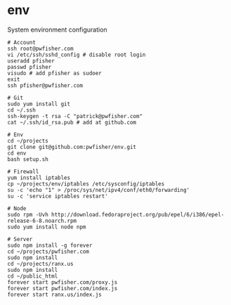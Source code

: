 env
===

System environment configuration


    # Account
    ssh root@pwfisher.com
    vi /etc/ssh/sshd_config # disable root login
    useradd pfisher
    passwd pfisher
    visudo # add pfisher as sudoer
    exit
    ssh pfisher@pwfisher.com
    
    # Git
    sudo yum install git
    cd ~/.ssh
    ssh-keygen -t rsa -C "patrick@pwfisher.com"
    cat ~/.ssh/id_rsa.pub # add at github.com
    
    # Env
    cd ~/projects
    git clone git@github.com:pwfisher/env.git
    cd env
    bash setup.sh
    
    # Firewall
    yum install iptables
    cp ~/projects/env/iptables /etc/sysconfig/iptables
    su -c 'echo "1" > /proc/sys/net/ipv4/conf/eth0/forwarding'
    su -c 'service iptables restart'
    
    # Node
    sudo rpm -Uvh http://download.fedoraproject.org/pub/epel/6/i386/epel-release-6-8.noarch.rpm
    sudo yum install node npm
    
    # Server
    sudo npm install -g forever
    cd ~/projects/pwfisher.com
    sudo npm install
    cd ~/projects/ranx.us
    sudo npm install
    cd ~/public_html
    forever start pwfisher.com/proxy.js
    forever start pwfisher.com/index.js
    forever start ranx.us/index.js
